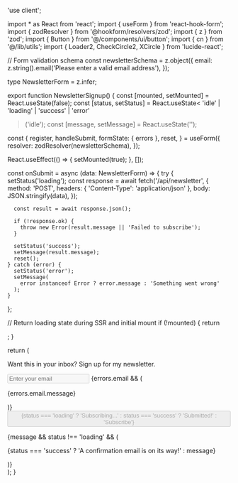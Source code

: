 'use client';

import \* as React from 'react';
import { useForm } from 'react-hook-form';
import { zodResolver } from '@hookform/resolvers/zod';
import { z } from 'zod';
import { Button } from '@/components/ui/button';
import { cn } from '@/lib/utils';
import { Loader2, CheckCircle2, XCircle } from 'lucide-react';

// Form validation schema
const newsletterSchema = z.object({
email: z.string().email('Please enter a valid email address'),
});

type NewsletterForm = z.infer<typeof newsletterSchema>;

export function NewsletterSignup() {
const [mounted, setMounted] = React.useState(false);
const [status, setStatus] = React.useState<
'idle' | 'loading' | 'success' | 'error'

> ('idle');
> const [message, setMessage] = React.useState<string>('');

const {
register,
handleSubmit,
formState: { errors },
reset,
} = useForm<NewsletterForm>({
resolver: zodResolver(newsletterSchema),
});

React.useEffect(() => {
setMounted(true);
}, []);

const onSubmit = async (data: NewsletterForm) => {
try {
setStatus('loading');
const response = await fetch('/api/newsletter', {
method: 'POST',
headers: { 'Content-Type': 'application/json' },
body: JSON.stringify(data),
});

      const result = await response.json();

      if (!response.ok) {
        throw new Error(result.message || 'Failed to subscribe');
      }

      setStatus('success');
      setMessage(result.message);
      reset();
    } catch (error) {
      setStatus('error');
      setMessage(
        error instanceof Error ? error.message : 'Something went wrong'
      );
    }

};

// Return loading state during SSR and initial mount
if (!mounted) {
return <div className="h-[88px] animate-pulse rounded-lg bg-stone-100" />;
}

return (

<div>
<p className="ui-text text-stone-600">
Want this in your inbox? Sign up for my newsletter.
</p>
<form
        onSubmit={handleSubmit(onSubmit)}
        className="element-spacing flex gap-3"
      >
<div className="relative flex-1">
<input
type="email"
placeholder="Enter your email"
{...register('email')}
className={cn(
'input w-full',
'focus:shadow-none focus:outline-none focus:ring-0 focus-visible:outline-none focus-visible:ring-0',
errors.email && 'border-error'
)}
disabled={status === 'loading' || status === 'success'}
/>
{errors.email && (
<p className="absolute -bottom-5 left-0 text-xs text-error">
{errors.email.message}
</p>
)}
</div>
<Button
type="submit"
disabled={status === 'loading' || status === 'success'}
variant={
status === 'success' ? 'primary-accent' : 'primary-accent-reverse'
}
icon={
status === 'loading'
? Loader2
: status === 'success'
? CheckCircle2
: status === 'error'
? XCircle
: undefined
} >
{status === 'loading'
? 'Subscribing...'
: status === 'success'
? 'Submitted!'
: 'Subscribe'}
</Button>
</form>
{message && status !== 'loading' && (
<p
className={cn(
'mt-2 font-sans text-sm',
status === 'success' ? 'text-success' : 'text-error'
)} >
{status === 'success'
? 'A confirmation email is on its way!'
: message}
</p>
)}
</div>
);
}
